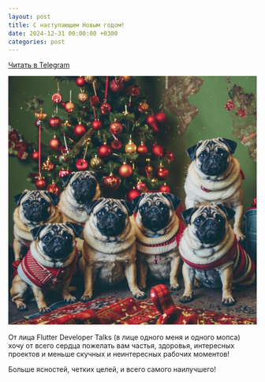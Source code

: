 ```yaml
---
layout: post
title: С наступающим Новым годом!
date: 2024-12-31 00:00:00 +0300
categories: post
---
```


[Читать в Telegram](https://t.me/fluttermiddlepodcast/366)

<img src="/assets/other/new_year_2025.jpg" width="720"/>

От лица Flutter Developer Talks (в лице одного меня и одного мопса) хочу от всего сердца пожелать вам частья, здоровья,
интересных проектов и меньше скучных и неинтересных рабочих моментов!

Больше ясностей, четких целей, и всего самого наилучшего!
